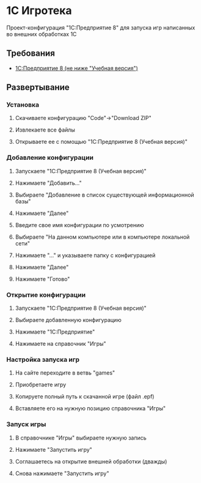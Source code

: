 # 1C Игротека

Проект-конфигурация "1С:Предприятие 8" для запуска игр написанных во внешних обработках 1С

## Требования

- [1С:Предприятие 8 (не ниже "Учебная версия")](https://v8.1c.ru/platforma/)

## Развертывание

### Установка

1. Скачиваете конфигурацию "Code"->"Download ZIP"

2. Извлекаете все файлы

3. Открываете ее с помощью "1С:Предприятие 8 (Учебная версия)"

### Добавление конфигурации

1. Запускаете "1С:Предприятие 8 (Учебная версия)"

2. Нажимаете "Добавить..."

3. Выбираете "Добавление в список существующей информационной базы"

4. Нажимаете "Далее"

5. Введите свое имя конфигурации по усмотрению

6. Выбираете "На данном компьютере или в компьютере локальной сети"

7. Нажимаете "..." и указываете папку с конфигурацией

8. Нажимаете "Далее" 

9. Нажимаете "Готово"

### Открытие конфигурации

1. Запускаете "1С:Предприятие 8 (Учебная версия)"

2. Выбираете добавленную конфигурацию

3. Нажимаете "1С:Предприятие"

4. Нажимаете на справочник "Игры"

### Настройка запуска игр

1. На сайте переходите в ветвь "games"

2. Приобретаете игру

3. Копируете полный путь к скачанной игре (файл .epf)

4. Вставляете его на нужную позицию справочника "Игры"

### Запуск игры

1. В справочнике "Игры" выбираете нужную запись

2. Нажимаете "Запустить игру"

3. Соглашаетесь на открытие внешней обработки (дважды)

4. Снова нажимаете "Запустить игру"